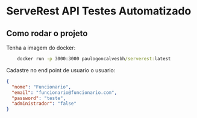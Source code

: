 # ServeRest API Testes Automatizado
## Como rodar o projeto
Tenha a imagem do docker:
```bat
    docker run -p 3000:3000 paulogoncalvesbh/serverest:latest
```
Cadastre no end point de usuario o usuario:
```json
{
  "nome": "Funcionario",
  "email": "funcionario@funcionario.com",
  "password": "teste",
  "administrador": "false"
}
```